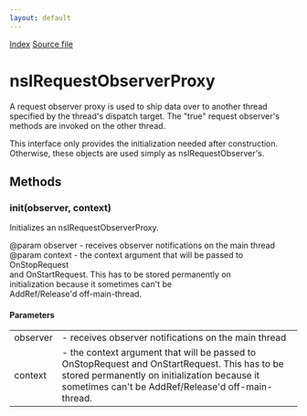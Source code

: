 ```yaml
---
layout: default
---
```

<div id='links'><a href="../index.html">Index</a>
<a href="http://dxr.mozilla.org/mozilla-central/source/netwerk/base/public/nsIRequestObserverProxy.idl">Source file</a>
</div>

# nsIRequestObserverProxy #
  
A request observer proxy is used to ship data over to another thread  
specified by the thread's dispatch target. The "true" request observer's  
methods are invoked on the other thread.  
  
This interface only provides the initialization needed after construction.  
Otherwise, these objects are used simply as nsIRequestObserver's.  
  

## Methods ##

### init(observer, context) ###
  
Initializes an nsIRequestObserverProxy.  
  
@param observer - receives observer notifications on the main thread  
@param context  - the context argument that will be passed to OnStopRequest  
                  and OnStartRequest. This has to be stored permanently on  
                  initialization because it sometimes can't be  
                  AddRef/Release'd off-main-thread.  
  

#### Parameters ####

<table>

<tr>
<td>observer</td>
<td>- receives observer notifications on the main thread  
</td>
</tr>

<tr>
<td>context</td>
<td>- the context argument that will be passed to OnStopRequest  
                  and OnStartRequest. This has to be stored permanently on  
                  initialization because it sometimes can't be  
                  AddRef/Release'd off-main-thread.  
</td>
</tr>

</table>
